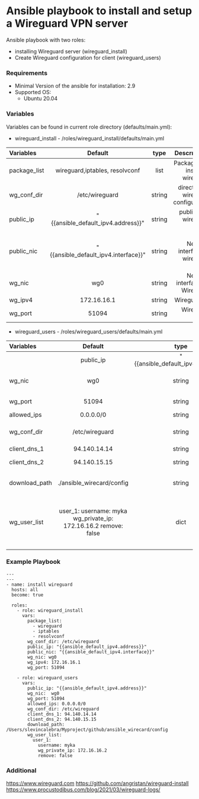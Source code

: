 # Ansible playbook to install and setup a Wireguard VPN server

Ansible playbook with two roles:
  * installing Wireguard server (wireguard_install)
  * Create Wireguard configuration for client (wireguard_users)

### Requirements
* Minimal Version of the ansible for installation: 2.9
* Supported OS:
    * Ubuntu 20.04

### Variables
Variables can be found in current role directory (defaults/main.yml):
  * wireguard_install - /roles/wireguard_install/defaults/main.yml

| Variables      | Default |type |Descrription|
| :---        |    :----:   |:----: |  ---: |
package_list | wireguard,iptables, resolvconf| list|Packages fro installing wireguard |
|wg_conf_dir | /etc/wireguard | string | directory of wireguard configuration |
| public_ip | "{{ansible_default_ipv4.address}}" | string | public IP of wireguard server|
| public_nic | "{{ansible_default_ipv4.interface}}" | string| Public Network interface of wireguard server |
|wg_nic | wg0| string | Network interface for Wireguard |
|wg_ipv4 | 172.16.16.1| string | Wireguard IP |
|wg_port| 51094 | string | Wireguard Port|

  * wireguard_users - /roles/wireguard_users/defaults/main.yml

| Variables      | Default |type |Descrription|
| :---        |    :----:   |:----: |  ---: |
|| public_ip | "{{ansible_default_ipv4.address}}" | string | public IP of wireguard server|
|wg_nic | wg0| string | Network interface for Wireguard |
|wg_port| 51094 | string | Wireguard Port|
|allowed_ips| 0.0.0.0/0 | string| allowed IPs|
|wg_conf_dir | /etc/wireguard | string | directory of wireguard configuration |
|client_dns_1 | 94.140.14.14 | string | IP of DNS|
|client_dns_2 | 94.140.15.15| string | Second IP of DNS |
|download_path | ./ansible_wirecard/config| string | path for saving client configs|
| wg_user_list |   user_1: username: myka wg_private_ip: 172.16.16.2    remove: false | dict | User parameters: username, ip for wireguard and status of user|


### Example Playbook
```
---
---
- name: install wireguard
  hosts: all
  become: true

  roles:
    - role: wireguard_install
      vars:
        package_list:
          - wireguard
          - iptables
          - resolvconf
        wg_conf_dir: /etc/wireguard
        public_ip: "{{ansible_default_ipv4.address}}"
        public_nic: "{{ansible_default_ipv4.interface}}"
        wg_nic: wg0
        wg_ipv4: 172.16.16.1
        wg_port: 51094

    - role: wireguard_users
      vars:
        public_ip: "{{ansible_default_ipv4.address}}"
        wg_nic:  wg0
        wg_port: 51094
        allowed_ips: 0.0.0.0/0
        wg_conf_dir: /etc/wireguard
        client_dns_1: 94.140.14.14
        client_dns_2: 94.140.15.15
        download_path: /Users/slevincalebra/Myproject/github/ansible_wirecard/config
        wg_user_list:
          user_1:
            username: myka
            wg_private_ip: 172.16.16.2
            remove: false

```


### Additional

https://www.wireguard.com
https://github.com/angristan/wireguard-install
https://www.procustodibus.com/blog/2021/03/wireguard-logs/
